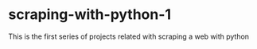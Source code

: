 # scraping-with-python-1
This is the first series of projects related with scraping a web with python
